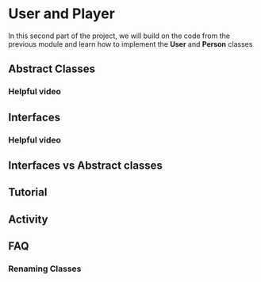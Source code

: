 # User and Player

In this second part of the project, we will build on the code from the previous module and learn how to implement the **User** and **Person** classes

## Abstract Classes

### Helpful video

## Interfaces

### Helpful video

## Interfaces vs Abstract classes

## Tutorial

## Activity

## FAQ

### Renaming Classes
